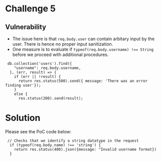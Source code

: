 # Challenge 5
## Vulnerability
- The issue here is that `req.body.user` can contain arbitary input by the user. There is hence no proper input sanitization.
- One measure is to evaluate if `typeof(req.body.username) !== String` before we proceed with additional procedures.

```
 db.collection('users').find({
    "username": req.body.username,
  }, (err, result) => {
    if (err || !result) {
      return res.status(500).send({ message: 'There was an error finding user'});
    }
    else {
      res.status(200).send(result);
```

# Solution 
Please see the PoC code below:

```
 // Checks that we identify a string datatype in the request
  if (typeof(req.body.name) !== 'string') {
    return res.status(400).json({message: "Invalid username format})
  }

```

